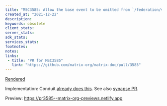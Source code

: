 ```yaml
---
title: "MSC3585: Allow the base event to be omitted from `/federation/v1/event_auth` response"
created_at: "2021-12-22"
description:
keywords: obsolete
client_stats:
server_stats:
sdk_stats:
services_stats:
footnotes:
notes:
links:
 - title: "PR for MSC3585"
   link: "https://github.com/matrix-org/matrix-doc/pull/3585"
---
```

[Rendered](https://github.com/matrix-org/matrix-doc/blob/rav/proposal/drop-event-from-auth-events/proposals/3585-drop-event-from-event_auth.md)


Implementation: Conduit [already does this](https://gitlab.com/famedly/conduit/-/blob/9b57c89df6861eef97b8615ff22433f26c43a377/src/server_server.rs#L2428-L2477). See also [synapse PR](https://github.com/matrix-org/synapse/pull/11631).














<!-- Replace -->
Preview: https://pr3585--matrix-org-previews.netlify.app
<!-- Replace -->

